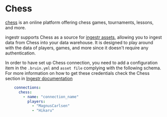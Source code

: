 # Chess
[chess](https://www.chess.com/) is an online platform offering chess games, tournaments, lessons, and more.

ingestr supports Chess as a source for [ingestr assets](https://bruin-data.github.io/bruin/assets/ingestr.html), allowing you to ingest data from Chess into your data warehouse.
It is designed to play around with the data of players, games, and more since it doesn't require any authentication.

In order to have set up Chess connection, you need to add a configuration item in the `.bruin.yml`  and `asset file` complying with the following schema. For more information on how to get these credentials check the Chess section in [Ingestr documentation](https://bruin-data.github.io/ingestr/getting-started/quickstart.html)

```yaml
    connections:
      chess:
        - name: "connection_name"
          players:
            - "MagnusCarlsen"
            - "Hikaru"

